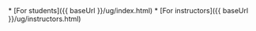 <navigation>
* [For students]({{ baseUrl }}/ug/index.html)
* [For instructors]({{ baseUrl }}/ug/instructors.html)
</navigation>